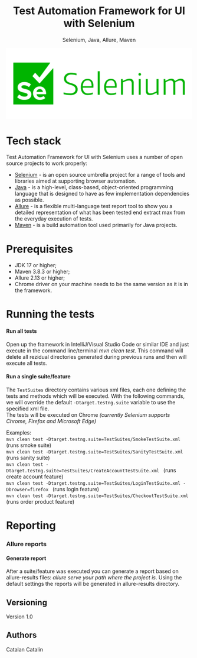 <h1 align="center">
Test Automation Framework for UI with Selenium
</h1>
<p align="center">
Selenium, Java, Allure, Maven
</p>

<p align="center">
<img src="https://github.com/catalyn98/TestAutomationFrameworkWithSelenium/blob/main/selenium.png" />
</p>

# Tech stack
Test Automation Framework for UI with Selenium uses a number of open source projects to work properly:
* [Selenium](https://www.selenium.dev) - is an open source umbrella project for a range of tools and libraries aimed at supporting browser automation.
* [Java](https://www.java.com/en/) - is a high-level, class-based, object-oriented programming language that is designed to have as few implementation dependencies as possible.
* [Allure](https://docs.qameta.io/allure/) - is a flexible multi-language test report tool to show you a detailed representation of what has been tested end extract max from the everyday execution of tests.
* [Maven](https://maven.apache.org) - is a build automation tool used primarily for Java projects.

# Prerequisites

* JDK 17 or higher;
* Maven 3.8.3 or higher;
* Allure 2.13 or higher;
* Chrome driver on your machine needs to be the same version as it is in the framework.

# Running the tests

#### Run all tests 
Open up the framework in IntelliJ/Visual Studio Code or similar IDE and just execute in the command line/terminal *mvn clean test*.
This command will delete all rezidual directories generated during previous runs and then will execute all tests.

#### Run a single suite/feature  
The `TestSuites` directory contains various xml files, each one defining the tests and methods which will be executed. 
With the following commands, we will override the default `-Dtarget.testng.suite` variable to use the specified xml file.   
The tests will be executed on Chrome *(currently Selenium supports Chrome, Firefox and Microsoft Edge)*  

Examples:  
```mvn clean test -Dtarget.testng.suite=TestSuites/SmokeTestSuite.xml ```
(runs smoke suite)  
```mvn clean test -Dtarget.testng.suite=TestSuites/SanityTestSuite.xml ```
(runs sanity suite)   
```mvn clean test -Dtarget.testng.suite=TestSuites/CreateAccountTestSuite.xml ```
(runs create account feature)  
```mvn clean test -Dtarget.testng.suite=TestSuites/LoginTestSuite.xml -Dbrowser=firefox ```
(runs login feature)  
```mvn clean test -Dtarget.testng.suite=TestSuites/CheckoutTestSuite.xml ```
(runs order product feature)    

# Reporting

### Allure reports
#### Generate report  
After a suite/feature was executed you can generate a report based on allure-results files: 
*allure serve your path where the project is*. Using the default settings the reports will be generated in allure-results directory. 

## Versioning

Version 1.0

## Authors
Catalan Catalin
